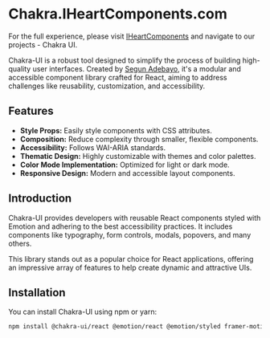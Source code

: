 # Chakra.IHeartComponents.com

For the full experience, please visit [IHeartComponents](https://www.iheartcomponents.com) and navigate to our projects - Chakra UI.

Chakra-UI is a robust tool designed to simplify the process of building high-quality user interfaces. Created by [Segun Adebayo](https://github.com/segunadebayo), it's a modular and accessible component library crafted for React, aiming to address challenges like reusability, customization, and accessibility.

## Features

* **Style Props:** Easily style components with CSS attributes.
* **Composition:** Reduce complexity through smaller, flexible components.
* **Accessibility:** Follows WAI-ARIA standards.
* **Thematic Design:** Highly customizable with themes and color palettes.
* **Color Mode Implementation:** Optimized for light or dark mode.
* **Responsive Design:** Modern and accessible layout components.

## Introduction

Chakra-UI provides developers with reusable React components styled with Emotion and adhering to the best accessibility practices. It includes components like typography, form controls, modals, popovers, and many others.

This library stands out as a popular choice for React applications, offering an impressive array of features to help create dynamic and attractive UIs.

## Installation

You can install Chakra-UI using npm or yarn:

```bash
npm install @chakra-ui/react @emotion/react @emotion/styled framer-motion
